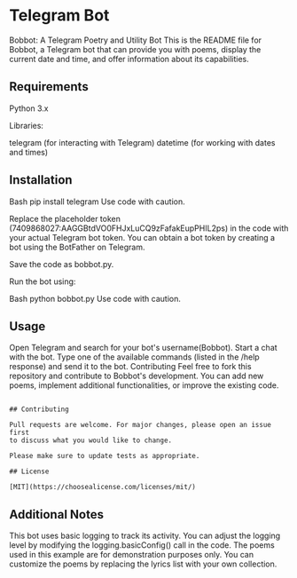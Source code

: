 # Telegram Bot

Bobbot: A Telegram Poetry and Utility Bot
This is the README file for Bobbot, a Telegram bot that can provide you with poems, display the current date and time, and offer information about its capabilities.

## Requirements
Python 3.x

Libraries:

telegram (for interacting with Telegram)
datetime (for working with dates and times)

## Installation

Bash
pip install telegram
Use code with caution.

Replace the placeholder token (7409868027:AAGGBtdVO0FHJxLuCQ9zFafakEupPHIL2ps) in the code with your actual Telegram bot token. You can obtain a bot token by creating a bot using the BotFather on Telegram.

Save the code as bobbot.py.

Run the bot using:

Bash
python bobbot.py
Use code with caution.


## Usage


Open Telegram and search for your bot's username(Bobbot).
Start a chat with the bot.
Type one of the available commands (listed in the /help response) and send it to the bot.
Contributing
Feel free to fork this repository and contribute to Bobbot's development. You can add new poems, implement additional functionalities, or improve the existing code.

```

## Contributing

Pull requests are welcome. For major changes, please open an issue first
to discuss what you would like to change.

Please make sure to update tests as appropriate.

## License

[MIT](https://choosealicense.com/licenses/mit/)

```
## Additional Notes

This bot uses basic logging to track its activity. You can adjust the logging level by modifying the logging.basicConfig() call in the code.
The poems used in this example are for demonstration purposes only. You can customize the poems by replacing the lyrics list with your own collection.
